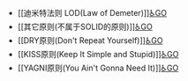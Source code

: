 - [[迪米特法则 LOD(Law of Demeter)]][♿GO](https://github.com/FourteenD/Note/blob/main/技术/设计模式/基本原则/其它原则(不属于SOLID的原则)/迪米特法则%20LOD(Law%20of%20Demeter).md)
- [[其它原则(不属于SOLID的原则)]][♿GO](https://github.com/FourteenD/Note/blob/main/技术/设计模式/基本原则/其它原则(不属于SOLID的原则)/其它原则(不属于SOLID的原则).md)
- [[DRY原则(Don't Repeat Yourself)]][♿GO](https://github.com/FourteenD/Note/blob/main/技术/设计模式/基本原则/其它原则(不属于SOLID的原则)/DRY原则(Don't%20Repeat%20Yourself).md)
- [[KISS原则(Keep It Simple and Stupid)]][♿GO](https://github.com/FourteenD/Note/blob/main/技术/设计模式/基本原则/其它原则(不属于SOLID的原则)/KISS原则(Keep%20It%20Simple%20and%20Stupid).md)
- [[YAGNI原则(You Ain't Gonna Need It)]][♿GO](https://github.com/FourteenD/Note/blob/main/技术/设计模式/基本原则/其它原则(不属于SOLID的原则)/YAGNI原则(You%20Ain't%20Gonna%20Need%20It).md)
